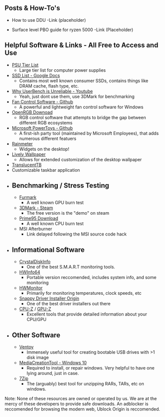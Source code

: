 ## Posts & How-To's

- How to use DDU -Link (placeholder)

- Surface level PBO guide for ryzen 5000 -Link (Placeholder)

## Helpful Software & Links - All Free to Access and Use

- [PSU Tier List](https://cultists.network/140/psu-tier-list/)
  - Large tier list for computer power supplies
- [SSD List - Google Docs](https://docs.google.com/spreadsheets/d/1B27_j9NDPU3cNlj2HKcrfpJKHkOf-Oi1DbuuQva2gT4)
  - Contains most well known consumer SSDs, contains things like DRAM cache, flash type, etc. 
- [Why UserBench is Unreliable - Youtube](https://www.youtube.com/watch?v=RQSBj2LKkWg)
  - Yeah, just dont use them, use 3DMark for benchmarking
- [Fan Control Software - Github](https://github.com/Rem0o/FanControl.Releases)
  - A powerful and lightweight fan control software for Windows
- [OpenRGB Downoad](https://openrgb.org/releases.html)
  - RGB control software that attempts to bridge the gap between different RGB ecosystems
- [Microsoft PowerToys - Github](https://github.com/microsoft/PowerToys)
  - A first-ish party tool (maintained by Microsoft Employees), that adds numerous different featuers
- [Rainmeter](https://www.rainmeter.net/)
  - Widgets on the desktop!
- [Lively Wallpaper](https://www.rocksdanister.com/lively/)
  - Allows for extended customization of the desktop wallpaper
 - [TranslucentTB](https://apps.microsoft.com/store/detail/translucenttb/9PF4KZ2VN4W9)
  - Customizable taskbar application
- ## Benchmarking / Stress Testing
  - [Furmark](https://geeks3d.com/furmark/)
    - A well known GPU burn test
  - [3DMark - Steam](https://store.steampowered.com/app/223850/3DMark/)
    - The free version is the "demo" on steam
  - [Prime95 Download](https://www.guru3d.com/files-details/prime95-download.html)
    - A well known CPU burn test
  - MSI Afterburner
    - Link delayed following the MSI source code hack
- ## Informational Software
  - [CrystalDiskInfo](https://crystalmark.info/en/software/crystaldiskinfo/)
    - One of the best S.M.A.R.T monitoring tools.
  - [HWInfo64](https://www.hwinfo.com/download/)
    - Portable version reccomended, includes system info, and some monitoring
  - [HWMonitor](https://www.cpuid.com/softwares/hwmonitor.html)
    - Primarily for monitoring temperatures, clock speeds, etc
  - [Snappy Driver Installer Origin](https://www.glenn.delahoy.com/snappy-driver-installer-origin/)
    - One of the best driver installers out there
  - [CPU-Z](https://www.cpuid.com/softwares/cpu-z.html) / [GPU-Z](https://www.techpowerup.com/gpuz/)
    - Excellent tools that provide detailed information about your CPU/GPU
- ## Other Software
  - [Ventoy](https://www.ventoy.net/en/download.html)
    - Immensely useful tool for creating bootable USB drives with >1 disk image
  - [MediaCreationTool - Windows 10](https://www.microsoft.com/en-us/software-download/windows10)
    - Required to install, or repair windows. Very helpful to have one lying around, just in case. 
  - [7Zip](https://www.7-zip.org/)
    - The (arguably) best tool for unzipping RARs, TARs, etc on windows. 
  


Note: None of these resources are owned or operated by us. We are at the mercy of these developers to provide safe downloads. An adblocker is reccomended for browsing the modern web, Ublock Origin is reccomended. 
